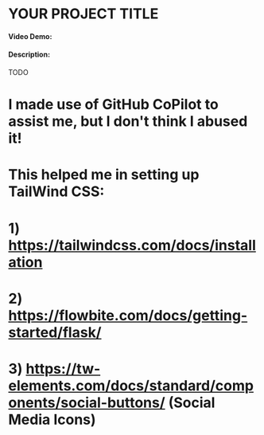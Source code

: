 # YOUR PROJECT TITLE
#### Video Demo:  <URL HERE>
#### Description:
TODO

# I made use of GitHub CoPilot to assist me, but I don't think I abused it!
# This helped me in setting up TailWind CSS:
# 1) https://tailwindcss.com/docs/installation
# 2) https://flowbite.com/docs/getting-started/flask/
# 3) https://tw-elements.com/docs/standard/components/social-buttons/ (Social Media Icons)